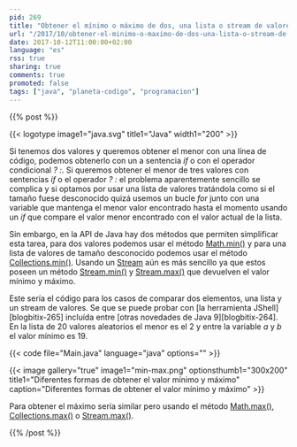 ```yaml
---
pid: 269
title: "Obtener el mínimo o máximo de dos, una lista o stream de valores en Java"
url: "/2017/10/obtener-el-minimo-o-maximo-de-dos-una-lista-o-stream-de-valores-en-java/"
date: 2017-10-12T11:00:00+02:00
language: "es"
rss: true
sharing: true
comments: true
promoted: false
tags: ["java", "planeta-codigo", "programacion"]
---
```


{{% post %}}

{{< logotype image1="java.svg" title1="Java" width1="200" >}}

Si tenemos dos valores y queremos obtener el menor con una línea de código, podemos obtenerlo con un a sentencia _if_ o con el operador condicional _? :_. Si queremos obtener el menor de tres valores con sentencias _if_ o el operador _? :_  el problema aparentemente sencillo se complica y si optamos por usar una lista de valores tratándola como si el tamaño fuese desconocido quizá usemos un bucle _for_ junto con una variable que mantenga el menor valor encontrado hasta el momento usando un _if_ que compare el valor menor encontrado con el valor actual de la lista.

Sin embargo, en la API de Java hay dos métodos que permiten simplificar esta tarea, para dos valores podemos usar el método [Math.min()](https://docs.oracle.com/javase/9/docs/api/java/lang/Math.html#min-int-int-) y para una lista de valores de tamaño desconocido podemos usar el método [Collections.min()](https://docs.oracle.com/javase/9/docs/api/java/util/Collections.html#min-java.util.Collection-). Usando un [Stream](https://docs.oracle.com/javase/9/docs/api/java/util/stream/Stream.html) aún es más sencillo ya que estos poseen un método [Stream.min()](https://docs.oracle.com/javase/9/docs/api/java/util/stream/Stream.html#min-java.util.Comparator-) y [Stream.max()](https://docs.oracle.com/javase/9/docs/api/java/util/stream/Stream.html#max-java.util.Comparator-) que devuelven el valor mínimo y máximo.

Este sería el código para los casos de comparar dos elementos, una lista y un stream de valores. Se que se puede probar con [la herramienta JShell][blogbitix-265] incluída entre [otras novedades de Java 9][blogbitix-264]. En la lista de 20 valores aleatorios el menor es el 2 y entre la variable _a_ y _b_ el valor mínimo es 19. 

{{< code file="Main.java" language="java" options="" >}}

{{< image
    gallery="true"
    image1="min-max.png" optionsthumb1="300x200" title1="Diferentes formas de obtener el valor mínimo y máximo"
    caption="Diferentes formas de obtener el valor mínimo y máximo" >}}

Para obtener el máximo sería similar pero usando el método [Math.max()](https://docs.oracle.com/javase/9/docs/api/java/lang/Math.html#max-int-int-), [Collections.max()](https://docs.oracle.com/javase/9/docs/api/java/util/Collections.html#max-java.util.Collection-) o [Stream.max()](https://docs.oracle.com/javase/9/docs/api/java/util/stream/Stream.html#max-java.util.Comparator-).

{{% /post %}}

